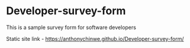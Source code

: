 # Developer-survey-form
This is a sample survey form for software developers

Static site link - https://anthonychinwe.github.io/Developer-survey-form/
